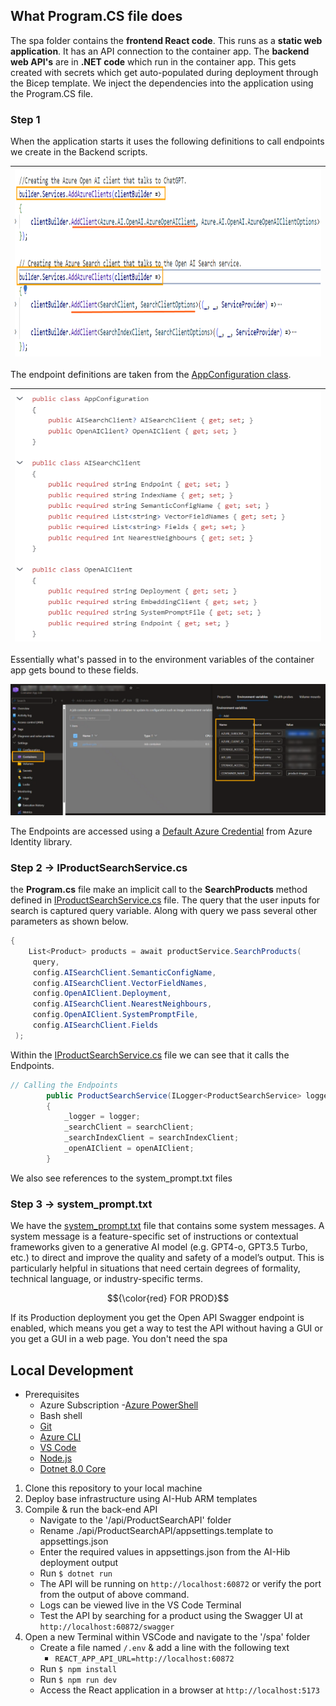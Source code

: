 ## What Program.CS file does

The spa folder contains the **frontend React code**. This runs as a **static web application**. It has an API connection to the container app. The **backend web API's** are in **.NET code** which run in the container app. This gets created with secrets which get auto-populated during deployment through the Bicep template. We inject the dependencies into the application using the Program.CS file.

### Step 1
When the application starts it uses the following definitions to call endpoints we create in the Backend scripts.

|<img src='../media/02_CallingEndpoints.PNG' width='720' height='300'>|
| ------ |

The endpoint definitions are taken from the [AppConfiguration class](/src/api/ProductSearchAPI/Models/AppConfiguration.cs). 

|<img src='../media/02_AppConfig.PNG' width='500' height='400'>|
| ------ |

Essentially what's passed in to the environment variables of the container app gets bound to these fields.

![alt text](../media/02_ContainerEnvironmentVariables.PNG)

The Endpoints are accessed using a [Default Azure Credential](https://learn.microsoft.com/python/api/azure-identity/azure.identity.defaultazurecredential?view=azure-python) from Azure Identity library.

### Step 2 -> IProductSearchService.cs

the **Program.cs** file make an implicit call to the **SearchProducts** method defined in [IProductSearchService.cs](/src/api/ProductSearchAPI/IProductSearchService.cs) file. The query that the user inputs for search is captured query variable. Along with query we pass several other parameters as shown below. 

```c#
{
    List<Product> products = await productService.SearchProducts(
     query,
     config.AISearchClient.SemanticConfigName,
     config.AISearchClient.VectorFieldNames,
     config.OpenAIClient.Deployment,
     config.AISearchClient.NearestNeighbours,
     config.OpenAIClient.SystemPromptFile,
     config.AISearchClient.Fields
 );
```
Within the [IProductSearchService.cs](/src/api/ProductSearchAPI/IProductSearchService.cs) file we can see that it calls the Endpoints. 

```c#
// Calling the Endpoints
        public ProductSearchService(ILogger<ProductSearchService> logger, SearchClient searchClient, SearchIndexClient searchIndexClient, AzureOpenAIClient openAIClient)
        {
            _logger = logger;
            _searchClient = searchClient;
            _searchIndexClient = searchIndexClient;
            _openAIClient = openAIClient;
        }
```

We also see references to the system_prompt.txt files

### Step 3 -> system_prompt.txt
We have the [system_prompt.txt](/src/api/ProductSearchAPI/system_prompt.txt) file that contains some system messages. A system message is a feature-specific set of instructions or contextual frameworks given to a generative AI model (e.g. GPT4-o, GPT3.5 Turbo, etc.) to direct and improve the quality and safety of a model’s output. This is particularly helpful in situations that need certain degrees of formality, technical language, or industry-specific terms.

$${\color{red} FOR PROD}$$

If its Production deployment you get the Open API Swagger endpoint is enabled, which means you get a way to test the API without having a GUI or you get a GUI in a web page. You don't need the spa

## Local Development
- Prerequisites
  - Azure Subscription
  -[Azure PowerShell](https://docs.microsoft.com/en-us/powershell/azure/install-az-ps)
  - Bash shell
  - [Git](https://git-scm.com/downloads)
  - [Azure CLI](https://docs.microsoft.com/en-us/cli/azure/install-azure-cli)
  - [VS Code](https://code.visualstudio.com/download)
  - [Node.js](https://nodejs.org/en/download/package-manager)
  - [Dotnet 8.0 Core](https://dotnet.microsoft.com/download)

1. Clone this repository to your local machine
2. Deploy base infrastructure using AI-Hub ARM templates
3. Compile & run the back-end API
   - Navigate to the '/api/ProductSearchAPI' folder
   - Rename ./api/ProductSearchAPI/appsettings.template to appsettings.json
   - Enter the required values in appsettings.json from the AI-Hib deployment output
   - Run `$ dotnet run`
   - The API will be running on `http://localhost:60872` or verify the port from the output of above command.
   - Logs can be viewed live in the VS Code Terminal
   - Test the API by searching for a product using the Swagger UI at `http://localhost:60872/swagger`
4. Open a new Terminal within VSCode and navigate to the '/spa' folder
   - Create a file named `/.env` & add a line with the following text
     - `REACT_APP_API_URL=http://localhost:60872`
   - Run `$ npm install`
   - Run `$ npm run dev`
   - Access the React application in a browser at `http://localhost:5173`
